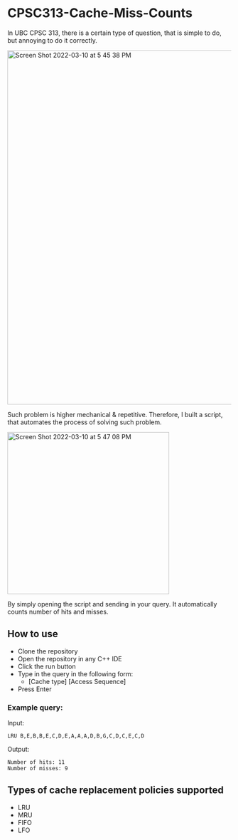 # CPSC313-Cache-Miss-Counts

In UBC CPSC 313, there is a certain type of question, that is simple to do, but annoying to do it correctly.

<img width="796" alt="Screen Shot 2022-03-10 at 5 45 38 PM" src="https://user-images.githubusercontent.com/66892505/157786054-78a56cfc-e621-4b18-95b9-b40dcddad4e8.png">

Such problem is higher mechanical & repetitive. Therefore, I built a script, that automates the process of solving such problem.

<img width="364" alt="Screen Shot 2022-03-10 at 5 47 08 PM" src="https://user-images.githubusercontent.com/66892505/157786193-07ac55e4-d5f4-40d9-9a80-bef46ee929ee.png">

By simply opening the script and sending in your query. It automatically counts number of hits and misses.

## How to use

- Clone the repository
- Open the repository in any C++ IDE
- Click the run button
- Type in the query in the following form:
    - \[Cache type\] \[Access Sequence\]
- Press Enter

### Example query:

Input:
```
LRU B,E,B,B,E,C,D,E,A,A,A,D,B,G,C,D,C,E,C,D
```
Output:
```
Number of hits: 11
Number of misses: 9
```

## Types of cache replacement policies supported

- LRU
- MRU
- FIFO
- LFO
